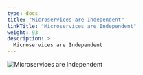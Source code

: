 ```yaml
---
type: docs
title: "Microservices are Independent"
linkTitle: "Microservices are Independent"
weight: 93
description: >
  Microservices are Independent
---
```


![Microservices are Independent](/images/bootcamp-slides/microservices-bootcamp/Slide93.PNG)
